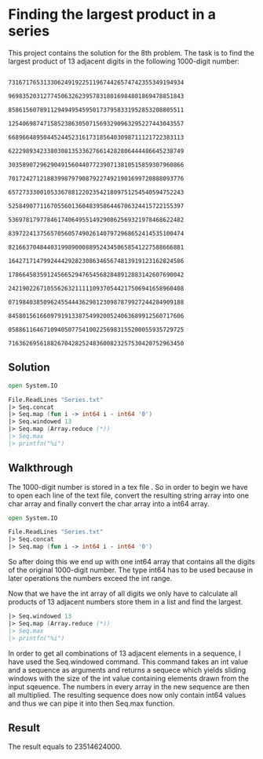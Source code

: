 # Finding the largest product in a series

This project contains the solution for the 8th problem. The task is to find the largest product of 13 adjacent digits in the following
1000-digit number:

                                      73167176531330624919225119674426574742355349194934
                                      96983520312774506326239578318016984801869478851843
                                      85861560789112949495459501737958331952853208805511
                                      12540698747158523863050715693290963295227443043557
                                      66896648950445244523161731856403098711121722383113
                                      62229893423380308135336276614282806444486645238749
                                      30358907296290491560440772390713810515859307960866
                                      70172427121883998797908792274921901699720888093776
                                      65727333001053367881220235421809751254540594752243
                                      52584907711670556013604839586446706324415722155397
                                      53697817977846174064955149290862569321978468622482
                                      83972241375657056057490261407972968652414535100474
                                      82166370484403199890008895243450658541227588666881
                                      16427171479924442928230863465674813919123162824586
                                      17866458359124566529476545682848912883142607690042
                                      24219022671055626321111109370544217506941658960408
                                      07198403850962455444362981230987879927244284909188
                                      84580156166097919133875499200524063689912560717606
                                      05886116467109405077541002256983155200055935729725
                                      71636269561882670428252483600823257530420752963450

Solution
---

```fsharp
open System.IO

File.ReadLines "Series.txt" 
|> Seq.concat 
|> Seq.map (fun i -> int64 i - int64 '0')
|> Seq.windowed 13  
|> Seq.map (Array.reduce (*))
|> Seq.max 
|> printfn("%i")
```

Walkthrough
---

The 1000-digit number is stored in a tex file . So in order to begin we have to open each line of the text file, convert the resulting string array into one char array and finally convert the char array into a int64 array. 

```fsharp
open System.IO

File.ReadLines "Series.txt" 
|> Seq.concat 
|> Seq.map (fun i -> int64 i - int64 '0')
```
So after doing this we end up with one int64 array that contains all the digits of the original 1000-digit number. The type int64 has to be used because in later operations the numbers exceed the int range.

Now that we have the int array of all digits we only have to calculate all products of 13 adjacent numbers store them in a list and find the largest. 

```fsharp
|> Seq.windowed 13  
|> Seq.map (Array.reduce (*))
|> Seq.max 
|> printfn("%i")
```

In order to get all combinations of 13 adjacent elements in a sequence, I have used the Seq.windowed command. This command takes an int value and a sequence as arguments and returns a sequece which yields sliding windows with the size of the int value containing elements drawn from the input sqeuence. The numbers in every array in the new sequence are then all multiplied. The resulting sequence does now only contain int64 values and thus we can pipe it into then Seq.max function.

Result
---
The result equals to 23514624000.
